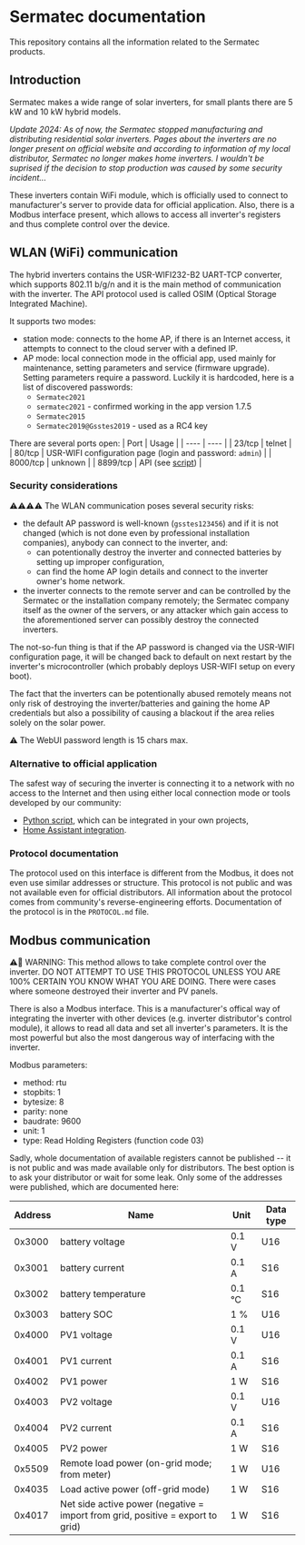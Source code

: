 # Sermatec documentation
This repository contains all the information related to the Sermatec products.

## Introduction
Sermatec makes a wide range of solar inverters, for small plants there are 5 kW and 10 kW hybrid models.

*Update 2024: As of now, the Sermatec stopped manufacturing and distributing residential solar inverters. Pages about the inverters are no longer present on official website and according to information of my local distributor, Sermatec no longer makes home inverters. I wouldn't be suprised if the decision to stop production was caused by some security incident...*

These inverters contain WiFi module, which is officially used to connect to manufacturer's server to provide data for official application. Also, there is a Modbus interface present, which allows to access all inverter's registers and thus complete control over the device.

## WLAN (WiFi) communication
The hybrid inverters contains the USR-WIFI232-B2 UART-TCP converter, which supports 802.11 b/g/n and it is the main method of communication with the inverter.
The API protocol used is called OSIM (Optical Storage Integrated Machine).

It supports two modes:
- station mode: connects to the home AP, if there is an Internet access, it attempts to connect to the cloud server with a defined IP.
- AP mode: local connection mode in the official app, used mainly for maintenance, setting parameters and service (firmware upgrade). Setting parameters require a password. Luckily it is hardcoded, here is a list of discovered passwords:
    - `Sermatec2021`
    - `sermatec2021` - confirmed working in the app version 1.7.5
    - `Sermatec2015`
    - `Sermatec2019@Gsstes2019` - used as a RC4 key

There are several ports open:
| Port | Usage |
| ---- | ---- |
| 23/tcp | telnet |
| 80/tcp | USR-WIFI configuration page (login and password: `admin`) |
| 8000/tcp | unknown |
| 8899/tcp | API (see [script](https://github.com/sermatec-opensource/sermatec-inverter)) |

### Security considerations
⚠️⚠️⚠️⚠️ The WLAN communication poses several security risks:
- the default AP password is well-known (`gsstes123456`) and if it is not changed (which is not done even by professional installation companies), anybody can connect to the inverter, and:
    - can potentionally destroy the inverter and connected batteries by setting up improper configuration,
    - can find the home AP login details and connect to the inverter owner's home network.
- the inverter connects to the remote server and can be controlled by the Sermatec or the installation company remotely; the Sermatec company itself as the owner of the servers, or any attacker which gain access to the aforementioned server can possibly destroy the connected inverters.

The not-so-fun thing is that if the AP password is changed via the USR-WIFI configuration page, it will be changed back to default on next restart by the inverter's microcontroller (which probably deploys USR-WIFI setup on every boot).

The fact that the inverters can be potentionally abused remotely means not only risk of destroying the inverter/batteries and gaining the home AP credentials but also a possibility of causing a blackout if the area relies solely on the solar power.

⚠️ The WebUI password length is 15 chars max.

### Alternative to official application
The safest way of securing the inverter is connecting it to a network with no access to the Internet and then using either local connection mode or tools developed by our community:
- [Python script](https://github.com/sermatec-opensource/sermatec-inverter), which can be integrated in your own projects,
- [Home Assistant integration](https://github.com/sermatec-opensource/homeassistant-sermatec-inverter).

### Protocol documentation
The protocol used on this interface is different from the Modbus, it does not even use similar addresses or structure. This protocol is not public and was not available even for official distributors. All information about the protocol comes from community's reverse-engineering efforts. Documentation of the protocol is in the `PROTOCOL.md` file.

## Modbus communication
⚠️🚨 WARNING: This method allows to take complete control over the inverter. DO NOT ATTEMPT TO USE THIS PROTOCOL UNLESS YOU ARE 100% CERTAIN YOU KNOW WHAT YOU ARE DOING. There were cases where someone destroyed their inverter and PV panels.

There is also a Modbus interface. This is a manufacturer's offical way of integrating the inverter with other devices (e.g. inverter distributor's control module), it allows to read all data and set all inverter's parameters. It is the most powerful but also the most dangerous way of interfacing with the inverter.

Modbus parameters:
- method: rtu
- stopbits: 1
- bytesize: 8
- parity: none
- baudrate: 9600
- unit: 1
- type: Read Holding Registers (function code 03)

Sadly, whole documentation of available registers cannot be published -- it is not public and was made available only for distributors. The best option is to ask your distributor or wait for some leak. Only some of the addresses were published, which are documented here:

| Address | Name | Unit | Data type |
| ------- | ---- | ---- | --------- |
| 0x3000 | battery voltage | 0.1 V | U16 |
| 0x3001 | battery current | 0.1 A | S16 |
| 0x3002 | battery temperature | 0.1 °C | S16
| 0x3003 | battery SOC | 1 % | U16 |
| 0x4000 | PV1 voltage | 0.1 V | U16 |
| 0x4001 | PV1 current | 0.1 A | S16 |
| 0x4002 | PV1 power | 1 W | S16 |
| 0x4003 | PV2 voltage | 0.1 V | U16 |
| 0x4004 | PV2 current | 0.1 A | S16 |
| 0x4005 | PV2 power | 1 W | S16 |
| 0x5509 | Remote load power (on-grid mode; from meter) | 1 W | U16 |
| 0x4035 | Load active power (off-grid mode) | 1 W | S16 |
| 0x4017 | Net side active power (negative = import from grid, positive = export to grid) | 1 W | S16 |
